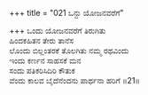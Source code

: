+++
title = "021 ಒನ್ದು ಯೋಜನವರೆಗೆ"

+++
ಒಂದು ಯೋಜನವರೆಗೆ ತಿರುಗಿತು   
ಹಿಂದಕಹಿತನ ತೇರು ತಾನೆಸ   
ಲೊಂದು ಬಿಲ್ಲಂತರಕೆ ತೊಲಗಿತು ನಮ್ಮ ರಥವಿಂದು   
ಇಂದು ಕರ್ಣನ ಸಾಹಸಕೆ ಮನ   
ಸಂದು ಪತಿಕರಿಸಿದಿರಿ ಕೌತುಕ   
ವೆಂದು ಕಾಲವ ಬೈದೆನೆಂದನು ಪಾರ್ಥನಾ ಹರಿಗೆ      ॥21॥